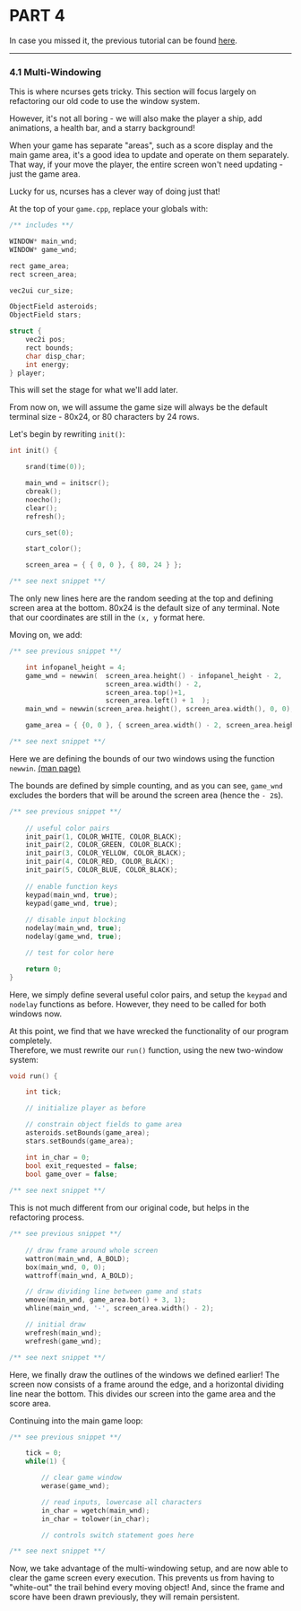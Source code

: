 # PART 4

In case you missed it, the previous tutorial can be found [here](../part3).


---
### 4.1 Multi-Windowing

This is where ncurses gets tricky.
This section will focus largely on refactoring our old code to use the window system.

However, it's not all boring - we will also make the player a ship, add animations, a health bar, and a starry background!

When your game has separate "areas", such as a score display and the main game area, it's a good idea to update and operate on them separately.
That way, if your move the player, the entire screen won't need updating - just the game area.

Lucky for us, ncurses has a clever way of doing just that!

At the top of your `game.cpp`, replace your globals with:

```c++
/** includes **/

WINDOW* main_wnd;
WINDOW* game_wnd;

rect game_area;
rect screen_area;

vec2ui cur_size;

ObjectField asteroids;
ObjectField stars;

struct {
    vec2i pos;
    rect bounds;
    char disp_char;
    int energy;
} player;
```

This will set the stage for what we'll add later.

From now on, we will assume the game size will always be the default terminal size - 80x24, or 80 characters by 24 rows.

Let's begin by rewriting `init()`:

```c++
int init() {

    srand(time(0));

    main_wnd = initscr();
    cbreak();
    noecho();
    clear();
    refresh();

    curs_set(0);

    start_color();

    screen_area = { { 0, 0 }, { 80, 24 } };

/** see next snippet **/
```

The only new lines here are the random seeding at the top and defining screen area at the bottom.
80x24 is the default size of any terminal.
Note that our coordinates are still in the `(x, y` format here.

Moving on, we add:

```c++
/** see previous snippet **/

    int infopanel_height = 4;
    game_wnd = newwin(  screen_area.height() - infopanel_height - 2, 
                        screen_area.width() - 2, 
                        screen_area.top()+1, 
                        screen_area.left() + 1  );
    main_wnd = newwin(screen_area.height(), screen_area.width(), 0, 0);

    game_area = { {0, 0 }, { screen_area.width() - 2, screen_area.height() - infopanel_height - 4 } };

/** see next snippet **/
```

Here we are defining the bounds of our two windows using the function `newwin`.
[(man page)](http://linux.die.net/man/3/newwin)

The bounds are defined by simple counting, and as you can see, `game_wnd` excludes the borders that will be around the screen area (hence the `- 2`s).

```c++
/** see previous snippet **/
   
    // useful color pairs
    init_pair(1, COLOR_WHITE, COLOR_BLACK);
    init_pair(2, COLOR_GREEN, COLOR_BLACK);
    init_pair(3, COLOR_YELLOW, COLOR_BLACK);
    init_pair(4, COLOR_RED, COLOR_BLACK);
    init_pair(5, COLOR_BLUE, COLOR_BLACK);
    
    // enable function keys
    keypad(main_wnd, true);
    keypad(game_wnd, true);
   
    // disable input blocking
    nodelay(main_wnd, true);
    nodelay(game_wnd, true);

    // test for color here

    return 0;
}
```

Here, we simply define several useful color pairs, and setup the `keypad` and `nodelay` functions as before.
However, they need to be called for both windows now.

At this point, we find that we have wrecked the functionality of our program completely.  
Therefore, we must rewrite our `run()` function, using the new two-window system:

```c++
void run() {

    int tick;

    // initialize player as before

    // constrain object fields to game area
    asteroids.setBounds(game_area);
    stars.setBounds(game_area);

    int in_char = 0;
    bool exit_requested = false;
    bool game_over = false;
    
/** see next snippet **/
```

This is not much different from our original code, but helps in the refactoring process.

```c++
/** see previous snippet **/
    
    // draw frame around whole screen
    wattron(main_wnd, A_BOLD);
    box(main_wnd, 0, 0);
    wattroff(main_wnd, A_BOLD);

    // draw dividing line between game and stats
    wmove(main_wnd, game_area.bot() + 3, 1);
    whline(main_wnd, '-', screen_area.width() - 2);

    // initial draw
    wrefresh(main_wnd);
    wrefresh(game_wnd);

/** see next snippet **/
```

Here, we finally draw the outlines of the windows we defined earlier!
The screen now consists of a frame around the edge, and a horizontal dividing line near the bottom.
This divides our screen into the game area and the score area.

Continuing into the main game loop:
```c++
/** see previous snippet **/

    tick = 0;
    while(1) {

        // clear game window
        werase(game_wnd);

        // read inputs, lowercase all characters
        in_char = wgetch(main_wnd);
        in_char = tolower(in_char);

        // controls switch statement goes here

/** see next snippet **/
```

Now, we take advantage of the multi-windowing setup, and are now able to clear the game screen every execution.
This prevents us from having to "white-out" the trail behind every moving object!
And, since the frame and score have been drawn previously, they will remain persistent.
